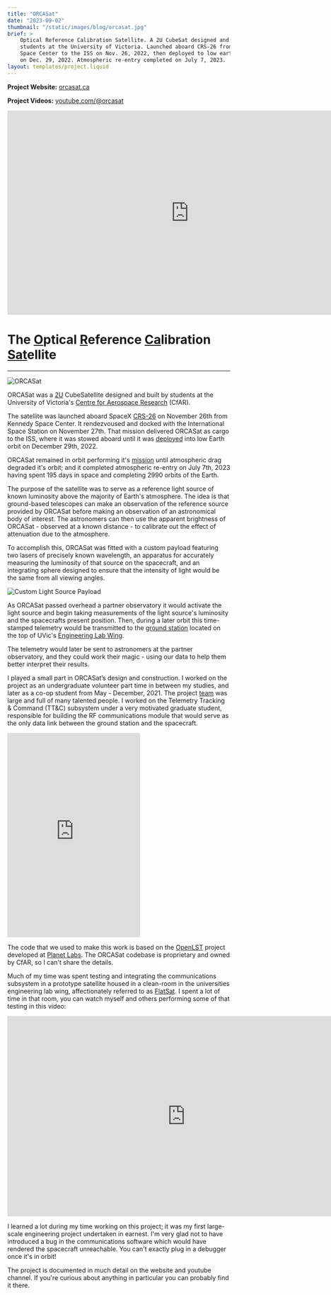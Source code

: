 ```yaml
---
title: "ORCASat"
date: "2023-09-02"
thumbnail: "/static/images/blog/orcasat.jpg"
brief: >
    Optical Reference Calibration Satellite. A 2U CubeSat designed and built by
    students at the University of Victoria. Launched aboard CRS-26 from Kennedy
    Space Center to the ISS on Nov. 26, 2022, then deployed to low earth orbit
    on Dec. 29, 2022. Atmospheric re-entry completed on July 7, 2023.
layout: templates/project.liquid
---
```


**Project Website:** [orcasat.ca](https://www.orcasat.ca/)

**Project Videos:**  [youtube.com/@orcasat](https://www.youtube.com/@orcasat/videos)

<iframe width="820" height="461" src="https://www.youtube.com/embed/G63-7mH1iBc" title="WE BUILT A CUBESAT: This is ORCASat" frameborder="0" allow="accelerometer; autoplay; clipboard-write; encrypted-media; gyroscope; picture-in-picture; web-share" referrerpolicy="strict-origin-when-cross-origin" allowfullscreen></iframe>

# The <u>O</u>ptical <u>R</u>eference <u>Ca</u>libration <u>Sat</u>ellite
---
<img src="/static/images/blog/orcasat2.jpg" alt="ORCASat" width="{{ site.bodyWidth }}">

ORCASat was a [2U](https://www.nasa.gov/what-are-smallsats-and-cubesats/)
CubeSatellite designed and built by students at the University of Victoria's
[Centre for Aerospace Research](https://www.uvic-cfar.com/) (CfAR).

The satellite was launched aboard SpaceX
[CRS-26](https://en.wikipedia.org/wiki/SpaceX_CRS-26) on November 26th from
Kennedy Space Center. It rendezvoused and docked with the International Space
Station on November 27th. That mission delivered ORCASat as cargo to the ISS,
where it was stowed aboard until it was
[deployed](https://www.orcasat.ca/updates/deployment) into low Earth orbit on
December 29th, 2022.

ORCASat remained in orbit performing it's [mission](https://www.orcasat.ca/mission)
until atmospheric drag degraded it's orbit; and it completed atmospheric re-entry
on July 7th, 2023 having spent 195 days in space and completing 2990 orbits of
the Earth.

The purpose of the satellite was to serve as a reference light source of known
luminosity above the majority of Earth's atmosphere. The idea is that ground-based
telescopes can make an observation of the reference source provided by ORCASat
before making an observation of an astronomical body of interest. The
astronomers can then use the apparent brightness of ORCASat - observed at a
known distance - to calibrate out the effect of attenuation due to the atmosphere.

To accomplish this, ORCASat was fitted with a custom payload featuring two lasers
of precisely known wavelength, an apparatus for accurately measuring the
luminosity of that source on the spacecraft, and an integrating sphere designed
to ensure that the intensity of light would be the same from all viewing angles.

<img src="/static/images/blog/orcasat-payload.jpg" alt="Custom Light Source Payload" width="{{ site.bodyWidth }}">

As ORCASat passed overhead a partner observatory it would activate the light source
and begin taking measurements of the light source's luminosity and the spacecrafts
present position. Then, during a later orbit this time-stamped telemetry would be
transmitted to the
[ground station](https://www.orcasat.ca/updates/ground-station-antenna-installation)
located on the top of UVic's
[Engineering Lab Wing](https://www.uvic.ca/search/maps-buildings/buildings/engineering-lab-wing.php).

The telemetry would later be sent to astronomers at the partner observatory, and
they could work their magic - using our data to help them better interpret their
results.

I played a small part in ORCASat’s design and construction. I worked on the
project as an undergraduate volunteer part time in between my studies, and
later as a co-op student from May - December, 2021. The project
[team](https://www.orcasat.ca/team) was large and full of many talented people.
I worked on the Telemetry Tracking & Command (TT&C) subsystem under a very
motivated graduate student, responsible for building the RF communications
module that would serve as the only data link between the ground station and
the spacecraft.

<iframe width="{{ site.bodyWidth }}" height="461" src="https://www.youtube.com/embed/A0LK0woRi-s" title="ORCASat Antenna Evolution" frameborder="0" allow="accelerometer; autoplay; clipboard-write; encrypted-media; gyroscope; picture-in-picture; web-share" referrerpolicy="strict-origin-when-cross-origin" allowfullscreen></iframe>

The code that we used to make this work is based on the
[OpenLST](https://github.com/OpenLST/openlst) project developed at
[Planet Labs](https://www.planet.com/). The ORCASat codebase is proprietary and
owned by CfAR, so I can't share the details.

Much of my time was spent testing and integrating the communications subsystem
in a prototype satellite housed in a clean-room in the universities engineering
lab wing, affectionately referred to as
[FlatSat](https://www.orcasat.ca/updates/flatsat-v1). I spent a lot of time
in that room, you can watch myself and others performing some of that testing
in this video:

<iframe width="804" height="452" src="https://www.youtube.com/embed/_z7ZrC2Zlbw" title="ORCASat FlatSat v1 Demo (August 2021)" frameborder="0" allow="accelerometer; autoplay; clipboard-write; encrypted-media; gyroscope; picture-in-picture; web-share" referrerpolicy="strict-origin-when-cross-origin" allowfullscreen></iframe>

I learned a lot during my time working on this project; it was my first
large-scale engineering project undertaken in earnest. I'm very glad not to have
introduced a bug in the communications software which would have rendered the 
spacecraft unreachable. You can't exactly plug in a debugger once it's in orbit!

The project is documented in much detail on the website and youtube channel.
If you're curious about anything in particular you can probably find it there.
